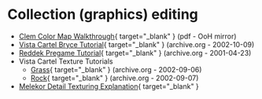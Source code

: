 # Collection (graphics) editing

* [Clem Color Map Walkthrough](http://www.orderofhpak.com/Manuals/Guides/Clem's%20Cmap%20Walkthru.pdf){ target="_blank" } (pdf - OoH mirror)
* [Vista Cartel Bryce Tutorial](https://web.archive.org/web/20021009204010fw_/http://vistacartel.com/myth/bryce.html){ target="_blank" } (archive.org - 2002-10-09)
* [Reddek Pregame Tutorial](https://web.archive.org/web/20010423084444fw_/http://www.ruf.rice.edu/~wamorris/rdpretut.htm){ target="_blank" } (archive.org - 2001-04-23)
* Vista Cartel Texture Tutorials
    - [Grass](https://web.archive.org/web/20020906181023fw_/http://www.vistacartel.com/myth/grass.html){ target="_blank" } (archive.org - 2002-09-06)
    - [Rock](https://web.archive.org/web/20020907025509fw_/http://www.vistacartel.com/myth/rock.html){ target="_blank" } (archive.org - 2002-09-07)
* [Melekor Detail Texturing Explanation](https://projectmagma.net/~melekor/detailtexturing/){ target="_blank" }

